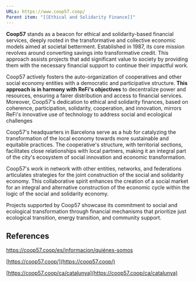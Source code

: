 ```yaml
---
URLs: https://www.coop57.coop/
Parent item: "[[Ethical and Solidarity Finance]]"
---
```

**Coop57** stands as a beacon for ethical and solidarity-based financial services, deeply rooted in the transformative and collective economic models aimed at societal betterment. Established in 1987, its core mission revolves around converting savings into transformative credit. This approach assists projects that add significant value to society by providing them with the necessary financial support to continue their impactful work.

Coop57 actively fosters the auto-organization of cooperatives and other social economy entities with a democratic and participative structure. **This approach is in harmony with ReFi's objectives** to decentralize power and resources, ensuring a fairer distribution and access to financial services. Moreover, Coop57's dedication to ethical and solidarity finances, based on coherence, participation, solidarity, cooperation, and innovation, mirrors ReFi's innovative use of technology to address social and ecological challenges

Coop57's headquarters in Barcelona serve as a hub for catalyzing the transformation of the local economy towards more sustainable and equitable practices. The cooperative's structure, with territorial sections, facilitates close relationships with local partners, making it an integral part of the city's ecosystem of social innovation and economic transformation.

Coop57's work in network with other entities, networks, and federations articulates strategies for the joint construction of the social and solidarity economy. This collaborative spirit enhances the creation of a social market for an integral and alternative construction of the economic cycle within the logic of the social and solidarity economy. 

Projects supported by Coop57 showcase its commitment to social and ecological transformation through financial mechanisms that prioritize just ecological transition, energy transition, and community support.

## References

https://coop57.coop/es/informacion/quiénes-somos

[https://coop57.coop/](https://coop57.coop/)

[https://coop57.coop/ca/catalunya](https://coop57.coop/ca/catalunya)
